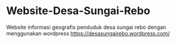 # Website-Desa-Sungai-Rebo
Website informasi geografis penduduk desa sungai rebo dengan menggunakan wordpress
https://desasungairebo.wordpress.com/
